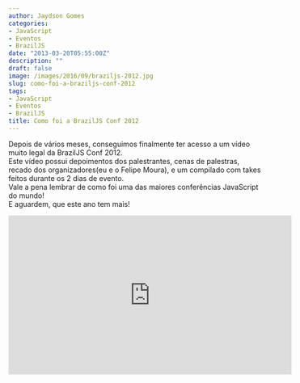 ```yaml
---
author: Jaydson Gomes
categories:
- JavaScript
- Eventos
- BrazilJS
date: "2013-03-20T05:55:00Z"
description: ""
draft: false
image: /images/2016/09/braziljs-2012.jpg
slug: como-foi-a-braziljs-conf-2012
tags:
- JavaScript
- Eventos
- BrazilJS
title: Como foi a BrazilJS Conf 2012
---
```


Depois de vários meses, conseguimos finalmente ter acesso a um vídeo muito legal da BrazilJS Conf 2012.  
Este vídeo possui depoimentos dos palestrantes, cenas de palestras, recado dos organizadores(eu e o Felipe Moura), e um compilado com takes feitos durante os 2 dias de evento.  
Vale a pena lembrar de como foi uma das maiores conferências JavaScript do mundo!  
E aguardem, que este ano tem mais!  

<iframe width="560" height="315" src="http://www.youtube.com/embed/mHtMWaae9xY?list=UUnLdHOuue5i1O7TsH6oh07w" frameborder="0" allowfullscreen></iframe>